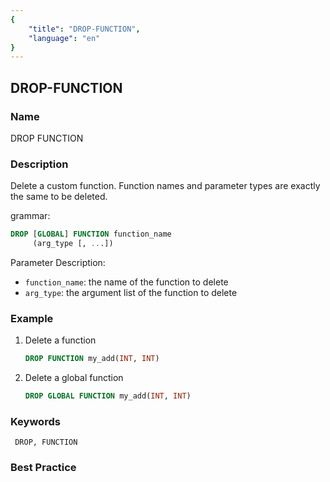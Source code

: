 ```yaml
---
{
    "title": "DROP-FUNCTION",
    "language": "en"
}
---
```


## DROP-FUNCTION

### Name

DROP FUNCTION

### Description

Delete a custom function. Function names and parameter types are exactly the same to be deleted.

grammar:

```sql
DROP [GLOBAL] FUNCTION function_name
     (arg_type [, ...])
```

Parameter Description:

- `function_name`: the name of the function to delete
- `arg_type`: the argument list of the function to delete

### Example

1. Delete a function

    ```sql
    DROP FUNCTION my_add(INT, INT)
    ```
2. Delete a global function

    ```sql
    DROP GLOBAL FUNCTION my_add(INT, INT)
    ```   

### Keywords

     DROP, FUNCTION

### Best Practice
